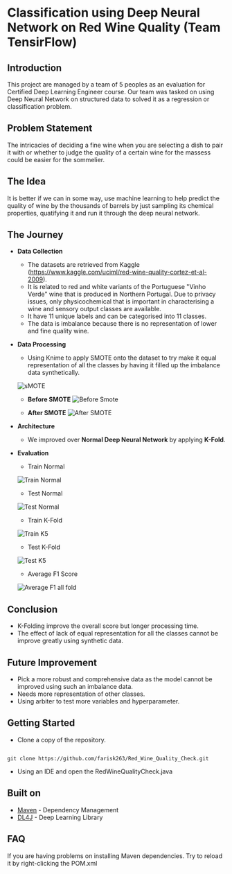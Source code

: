 
# Classification using Deep Neural Network on Red Wine Quality (Team TensirFlow)
## **Introduction**

This project are managed by a team of 5 peoples as an evaluation for Certified Deep Learning Engineer course. Our team was tasked on using Deep Neural Network on structured data to solved it as a regression or classification problem.

## **Problem Statement**
The intricacies of deciding a fine wine when you are selecting a dish to pair it with or whether to judge the quality of a certain wine for the massess could be easier for the sommelier. 

## **The Idea**
It is better if we can in some way, use machine learning to help predict the quality of wine by the thousands of barrels by just sampling its chemical properties, quatifying it and run it through the deep neural network.

## **The Journey**

- **Data Collection**
    - The datasets are retrieved from Kaggle (https://www.kaggle.com/uciml/red-wine-quality-cortez-et-al-2009).
    - It is related to red and white variants of the Portuguese "Vinho Verde" wine that is produced in Northern Portugal. Due to privacy issues,  only       physicochemical that is important in characterising a wine and sensory output classes are available.
    - It have 11 unique labels and can be categorised into 11 classes.
    - The data is imbalance because there is no representation of lower and fine quality wine.
    
    
    
- **Data Processing**
   - Using Knime to apply SMOTE onto the dataset to try make it equal representation of all the classes by having it filled up the imbalance data synthetically.
   
   ![sMOTE](https://user-images.githubusercontent.com/76154147/106477420-1bb2f980-64e3-11eb-8d03-8a8205aef607.jpg)
   
     - **Before SMOTE**
      ![Before Smote](https://user-images.githubusercontent.com/76154147/106477493-2e2d3300-64e3-11eb-8332-f769f17475a0.jpg)

     - **After SMOTE**
     ![After SMOTE](https://user-images.githubusercontent.com/76154147/106477682-5e74d180-64e3-11eb-8a9b-f586d6d9ecaf.jpg)

  
- **Architecture**
  - We improved over **Normal Deep Neural Network** by applying **K-Fold**.  



- **Evaluation**

    - Train Normal
    
    ![Train Normal](https://user-images.githubusercontent.com/76154147/106476655-3d5fb100-64e2-11eb-9f94-e56fd49057c4.png)
    
    - Test Normal
    
    ![Test Normal](https://user-images.githubusercontent.com/76154147/106477025-aa734680-64e2-11eb-9db8-1cf0338202ed.png)


    - Train K-Fold
    
    ![Train K5](https://user-images.githubusercontent.com/76154147/106478080-d04d1b00-64e3-11eb-9fd3-a00490ef4008.png)

    
    - Test K-Fold
    
    ![Test K5](https://user-images.githubusercontent.com/76154147/106478105-d93dec80-64e3-11eb-9b7a-c2ca0e1da0bf.png)

    
    - Average F1 Score 
    
    ![Average F1 all fold](https://user-images.githubusercontent.com/76154147/106478132-dfcc6400-64e3-11eb-9851-075f3de28b0b.png)
    
    
## **Conclusion**
 
  - K-Folding improve the overall score but longer processing time.
  - The effect of lack of equal representation for all the classes cannot be improve greatly using synthetic data. 

    
## **Future Improvement**
  - Pick a more robust and comprehensive data as the model cannot be improved using such an imbalance data.
  - Needs more representation of other classes.
  - Using arbiter to test more variables and hyperparameter.



## Getting Started 

- Clone a copy of the repository. 

```

git clone https://github.com/farisk263/Red_Wine_Quality_Check.git

```
- Using an IDE and open the RedWineQualityCheck.java




## Built on

* [Maven](https://maven.apache.org/) - Dependency Management
* [DL4J](https://deeplearning4j.org/) - Deep Learning Library


## FAQ 

If you are having problems on installing Maven dependencies. Try to reload it by right-clicking the POM.xml


